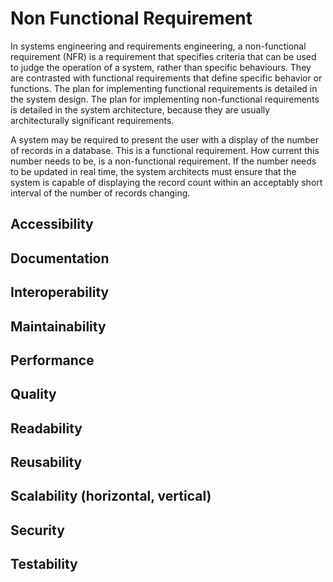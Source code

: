 # Non Functional Requirement

In systems engineering and requirements engineering, a non-functional requirement (NFR) is a requirement that 
specifies criteria that can be used to judge the operation of a system, rather than specific behaviours. 
They are contrasted with functional requirements that define specific behavior or functions. The plan for 
implementing functional requirements is detailed in the system design. The plan for implementing non-functional 
requirements is detailed in the system architecture, because they are usually architecturally significant requirements.


A system may be required to present the user with a display of the number of records in a database. 
This is a functional requirement. How current this number needs to be, is a non-functional requirement. 
If the number needs to be updated in real time, the system architects must ensure that the system is capable 
of displaying the record count within an acceptably short interval of the number of records changing.

## Accessibility

## Documentation

## Interoperability

## Maintainability

## Performance 

## Quality

## Readability

## Reusability

## Scalability (horizontal, vertical)

## Security

## Testability